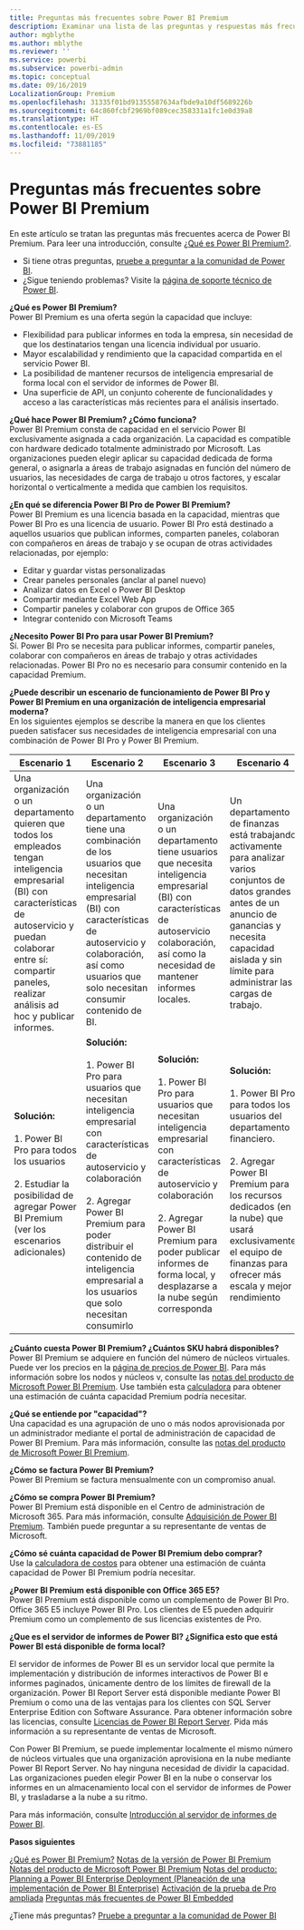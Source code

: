 ```yaml
---
title: Preguntas más frecuentes sobre Power BI Premium
description: Examinar una lista de las preguntas y respuestas más frecuentes acerca de la oferta Premium de Power BI.
author: mgblythe
ms.author: mblythe
ms.reviewer: ''
ms.service: powerbi
ms.subservice: powerbi-admin
ms.topic: conceptual
ms.date: 09/16/2019
LocalizationGroup: Premium
ms.openlocfilehash: 31335f01bd91355587634afbde9a10df5689226b
ms.sourcegitcommit: 64c860fcbf2969bf089cec358331a1fc1e0d39a8
ms.translationtype: HT
ms.contentlocale: es-ES
ms.lasthandoff: 11/09/2019
ms.locfileid: "73881185"
---
```

# <a name="power-bi-premium-faq"></a>Preguntas más frecuentes sobre Power BI Premium

En este artículo se tratan las preguntas más frecuentes acerca de Power BI Premium. Para leer una introducción, consulte [¿Qué es Power BI Premium?](service-premium-what-is.md).

* Si tiene otras preguntas, [pruebe a preguntar a la comunidad de Power BI](https://community.powerbi.com/).
* ¿Sigue teniendo problemas? Visite la [página de soporte técnico de Power BI](https://powerbi.microsoft.com/support/).

**¿Qué es Power BI Premium?**  
Power BI Premium es una oferta según la capacidad que incluye:

* Flexibilidad para publicar informes en toda la empresa, sin necesidad de que los destinatarios tengan una licencia individual por usuario.
* Mayor escalabilidad y rendimiento que la capacidad compartida en el servicio Power BI.
* La posibilidad de mantener recursos de inteligencia empresarial de forma local con el servidor de informes de Power BI.
* Una superficie de API, un conjunto coherente de funcionalidades y acceso a las características más recientes para el análisis insertado.

**¿Qué hace Power BI Premium? ¿Cómo funciona?**  
Power BI Premium consta de capacidad en el servicio Power BI exclusivamente asignada a cada organización. La capacidad es compatible con hardware dedicado totalmente administrado por Microsoft. Las organizaciones pueden elegir aplicar su capacidad dedicada de forma general, o asignarla a áreas de trabajo asignadas en función del número de usuarios, las necesidades de carga de trabajo u otros factores, y escalar horizontal o verticalmente a medida que cambien los requisitos.

**¿En qué se diferencia Power BI Pro de Power BI Premium?**  
Power BI Premium es una licencia basada en la capacidad, mientras que Power BI Pro es una licencia de usuario. Power BI Pro está destinado a aquellos usuarios que publican informes, comparten paneles, colaboran con compañeros en áreas de trabajo y se ocupan de otras actividades relacionadas, por ejemplo:

* Editar y guardar vistas personalizadas
* Crear paneles personales (anclar al panel nuevo)
* Analizar datos en Excel o Power BI Desktop
* Compartir mediante Excel Web App
* Compartir paneles y colaborar con grupos de Office 365
* Integrar contenido con Microsoft Teams

**¿Necesito Power BI Pro para usar Power BI Premium?**  
Sí. Power BI Pro se necesita para publicar informes, compartir paneles, colaborar con compañeros en áreas de trabajo y otras actividades relacionadas. Power BI Pro no es necesario para consumir contenido en la capacidad Premium.

**¿Puede describir un escenario de funcionamiento de Power BI Pro y Power BI Premium en una organización de inteligencia empresarial moderna?**  
En los siguientes ejemplos se describe la manera en que los clientes pueden satisfacer sus necesidades de inteligencia empresarial con una combinación de Power BI Pro y Power BI Premium.

| Escenario 1 | Escenario 2 | Escenario 3 | Escenario 4 |
| --- | --- | --- | --- |
| Una organización o un departamento quieren que todos los empleados tengan inteligencia empresarial (BI) con características de autoservicio y puedan colaborar entre sí: compartir paneles, realizar análisis ad hoc y publicar informes. | Una organización o un departamento tiene una combinación de los usuarios que necesitan inteligencia empresarial (BI) con características de autoservicio y colaboración, así como usuarios que solo necesitan consumir contenido de BI. | Una organización o un departamento tiene usuarios que necesita inteligencia empresarial (BI) con características de autoservicio colaboración, así como la necesidad de mantener informes locales. | Un departamento de finanzas está trabajando activamente para analizar varios conjuntos de datos grandes antes de un anuncio de ganancias y necesita capacidad aislada y sin límite para administrar las cargas de trabajo. |
| **Solución:**<br/><br/>1. Power BI Pro para todos los usuarios<br/><br/>2. Estudiar la posibilidad de agregar Power BI Premium (ver los escenarios adicionales) |**Solución:**<br/><br/>1. Power BI Pro para usuarios que necesitan inteligencia empresarial con características de autoservicio y colaboración<br/><br/>2. Agregar Power BI Premium para poder distribuir el contenido de inteligencia empresarial a los usuarios que solo necesitan consumirlo |**Solución:**<br/><br/>1. Power BI Pro para usuarios que necesitan inteligencia empresarial con características de autoservicio y colaboración<br/><br/>2. Agregar Power BI Premium para poder publicar informes de forma local, y desplazarse a la nube según corresponda |**Solución:**<br/><br/>1. Power BI Pro para todos los usuarios del departamento financiero.<br/><br/>2. Agregar Power BI Premium para los recursos dedicados (en la nube) que usará exclusivamente el equipo de finanzas para ofrecer más escala y mejor rendimiento |

**¿Cuánto cuesta Power BI Premium? ¿Cuántos SKU habrá disponibles?**  
Power BI Premium se adquiere en función del número de núcleos virtuales. Puede ver los precios en la [página de precios de Power BI](https://powerbi.microsoft.com/pricing/). Para más información sobre los nodos y núcleos v, consulte las [notas del producto de Microsoft Power BI Premium](https://aka.ms/pbipremiumwhitepaper). Use también esta [calculadora](https://powerbi.microsoft.com/calculator/) para obtener una estimación de cuánta capacidad Premium podría necesitar.

**¿Qué se entiende por "capacidad"?**  
Una capacidad es una agrupación de uno o más nodos aprovisionada por un administrador mediante el portal de administración de capacidad de Power BI Premium. Para más información, consulte las [notas del producto de Microsoft Power BI Premium](https://aka.ms/pbipremiumwhitepaper).

**¿Cómo se factura Power BI Premium?**  
Power BI Premium se factura mensualmente con un compromiso anual.

**¿Cómo se compra Power BI Premium?**  
Power BI Premium está disponible en el Centro de administración de Microsoft 365. Para más información, consulte [Adquisición de Power BI Premium](service-admin-premium-purchase.md). También puede preguntar a su representante de ventas de Microsoft.

**¿Cómo sé cuánta capacidad de Power BI Premium debo comprar?**  
Use la [calculadora de costos](https://powerbi.microsoft.com/calculator/) para obtener una estimación de cuánta capacidad de Power BI Premium podría necesitar.

**¿Power BI Premium está disponible con Office 365 E5?**  
Power BI Premium está disponible como un complemento de Power BI Pro. Office 365 E5 incluye Power BI Pro. Los clientes de E5 pueden adquirir Premium como un complemento de sus licencias existentes de Pro.

**¿Que es el servidor de informes de Power BI? ¿Significa esto que está Power BI está disponible de forma local?**

El servidor de informes de Power BI es un servidor local que permite la implementación y distribución de informes interactivos de Power BI e informes paginados, únicamente dentro de los límites de firewall de la organización. Power BI Report Server está disponible mediante Power BI Premium o como una de las ventajas para los clientes con SQL Server Enterprise Edition con Software Assurance. Para obtener información sobre las licencias, consulte [Licencias de Power BI Report Server](report-server/get-started.md#licensing-power-bi-report-server). Pida más información a su representante de ventas de Microsoft.

Con Power BI Premium, se puede implementar localmente el mismo número de núcleos virtuales que una organización aprovisiona en la nube mediante Power BI Report Server. No hay ninguna necesidad de dividir la capacidad. Las organizaciones pueden elegir Power BI en la nube o conservar los informes en un almacenamiento local con el servidor de informes de Power BI, y trasladarse a la nube a su ritmo.

Para más información, consulte [Introducción al servidor de informes de Power BI](report-server/get-started.md).

**Pasos siguientes**

[¿Qué es Power BI Premium?](service-premium-what-is.md)
[Notas de la versión de Power BI Premium](service-premium-release-notes.md)
[Notas del producto de Microsoft Power BI Premium](https://aka.ms/pbipremiumwhitepaper)
[Notas del producto: Planning a Power BI Enterprise Deployment (Planeación de una implementación de Power BI Enterprise)](https://aka.ms/pbienterprisedeploy)
[Activación de la prueba de Pro ampliada](service-extended-pro-trial.md)
[Preguntas más frecuentes de Power BI Embedded](developer/embedded-faq.md)

¿Tiene más preguntas? [Pruebe a preguntar a la comunidad de Power BI](https://community.powerbi.com/)